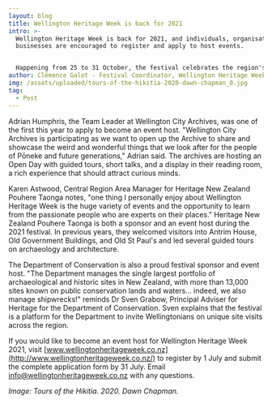 ```yaml
---
layout: blog
title: Wellington Heritage Week is back for 2021
intro: >-
  Wellington Heritage Week is back for 2021, and individuals, organisations, and
  businesses are encouraged to register and apply to host events. 


  Happening from 25 to 31 October, the festival celebrates the region's people, places, and stories. Each event host contributes their perspective on the region's rich cultural narrative. Festival Coordinator Henry Buckenham says that "applications are flowing in that tell natural, social, architectural and all sorts of histories".
author: Clémence Galot - Festival Coordinator, Wellington Heritage Week
img: /assets/uploaded/tours-of-the-hikitia-2020-dawn-chapman_0.jpg
tag:
  - Post
---
```

Adrian Humphris, the Team Leader at Wellington City Archives, was one of the first this year to apply to become an event host. "Wellington City Archives is participating as we want to open up the Archive to share and showcase the weird and wonderful things that we look after for the people of Pōneke and future generations," Adrian said. The archives are hosting an Open Day with guided tours, short talks, and a display in their reading room, a rich experience that should attract curious minds.

Karen Astwood, Central Region Area Manager for Heritage New Zealand Pouhere Taonga notes, "one thing I personally enjoy about Wellington Heritage Week is the huge variety of events and the opportunity to learn from the passionate people who are experts on their places." Heritage New Zealand Pouhere Taonga is both a sponsor and an event host during the 2021 festival. In previous years, they welcomed visitors into Antrim House, Old Government Buildings, and Old St Paul's and led several guided tours on archaeology and architecture.

The Department of Conservation is also a proud festival sponsor and event host. "The Department manages the single largest portfolio of archaeological and historic sites in New Zealand, with more than 13,000 sites known on public conservation lands and waters… indeed, we also manage shipwrecks!" reminds Dr Sven Grabow, Principal Adviser for Heritage for the Department of Conservation. Sven explains that the festival is a platform for the Department to invite Wellingtonians on unique site visits across the region.

If you would like to become an event host for Wellington Heritage Week 2021, visit [www.wellingtonheritageweek.co.nz](http://www.wellingtonheritageweek.co.nz/) to register by 1 July and submit the complete application form by 31 July. Email [info@wellingtonheritageweek.co.nz](mailto:info@wellingtonheritageweek.co.nz) with any questions.

*Image: Tours of the Hikitia. 2020. Dawn Chapman.*